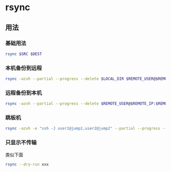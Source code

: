 # rsync

## 用法

### 基础用法

```sh
rsync $SRC $DEST
```

### 本机备份到远程

```sh
rsync -azvh --partial --progress --delete $LOCAL_DIR $REMOTE_USER@$REMOTE_IP:$REMOTE_DIR
```

### 远程备份到本机

```sh
rsync -azvh --partial --progress --delete $REMOTE_USER@$REMOTE_IP:$REMOTE_DIR $LOCAL_DIR
```

### 跳板机

```sh
rsync -azvh -e "ssh -J user1@jump1,user2@jump2" --partial --progress --delete $SRC $DEST
```

### 只显示不传输

类似下面

```sh
rsync --dry-run xxx
```
